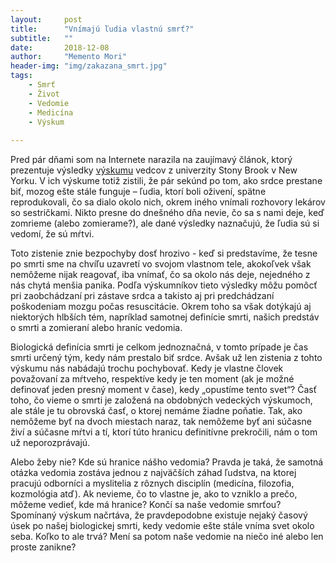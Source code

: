```yaml
---
layout:     post
title:      "Vnímajú ľudia vlastnú smrť?"
subtitle:   ""
date:       2018-12-08
author:     "Memento Mori"
header-img: "img/zakazana_smrt.jpg"
tags:
    - Smrť
    - Život
    - Vedomie
    - Medicína
    - Výskum
   
---
```



Pred pár dňami som na Internete narazila na zaujímavý článok, ktorý prezentuje výsledky <a href="https://onlinelibrary.wiley.com/doi/full/10.1002/ana.25147" target="_blank">výskumu</a> vedcov z univerzity Stony Brook v New Yorku. V ich výskume totiž zistili, že pár sekúnd po tom, ako srdce prestane biť, mozog ešte stále funguje – ľudia, ktorí boli oživení, spätne reprodukovali, čo sa dialo okolo nich, okrem iného vnímali rozhovory lekárov so sestričkami. Nikto presne do dnešného dňa nevie, čo sa s nami deje, keď zomrieme (alebo zomierame?), ale dané výsledky naznačujú, že ľudia sú si vedomí, že sú mŕtvi. 

Toto zistenie znie bezpochyby dosť hrozivo - keď si predstavíme, že tesne po smrti sme na chvíľu uzavretí vo svojom vlastnom tele, akokoľvek však nemôžeme nijak reagovať, iba vnímať, čo sa okolo nás deje, nejedného z nás chytá menšia panika. Podľa výskumníkov tieto výsledky môžu pomôcť pri zaobchádzaní pri zástave srdca a takisto aj pri predchádzaní poškodeniam mozgu počas resuscitácie. Okrem toho sa však dotýkajú aj niektorých hlbších tém, napríklad samotnej definície smrti, našich predstáv o smrti a zomieraní alebo hraníc vedomia.

Biologická definícia smrti je celkom jednoznačná, v tomto prípade je čas smrti určený tým, kedy nám prestalo biť srdce. Avšak už len zistenia z tohto výskumu nás nabádajú trochu pochybovať. Kedy je vlastne človek považovaní za mŕtveho, respektíve kedy je ten moment (ak je možné definovať jeden presný moment v čase), kedy „opustíme tento svet“? Časť toho, čo vieme o smrti je založená na obdobných vedeckých výskumoch, ale stále je tu obrovská časť, o ktorej nemáme žiadne poňatie. Tak, ako nemôžeme byť na dvoch miestach naraz, tak nemôžeme byť ani súčasne živí a súčasne mŕtvi a tí, ktorí túto hranicu definitívne prekročili, nám o tom už neporozprávajú. 

Alebo žeby nie? Kde sú hranice nášho vedomia? Pravda je taká, že samotná otázka vedomia zostáva jednou z najväčších záhad ľudstva, na ktorej pracujú odborníci a myslitelia z rôznych disciplín (medicína, filozofia, kozmológia atď). Ak nevieme, čo to vlastne je, ako to vzniklo a prečo, môžeme vedieť, kde má hranice? Končí sa naše vedomie smrťou? Spomínaný výskum načrtáva, že pravdepodobne existuje nejaký časový úsek po našej biologickej smrti, kedy vedomie ešte stále vníma svet okolo seba. Koľko to ale trvá? Mení sa potom naše vedomie na niečo iné alebo len proste zanikne? 






